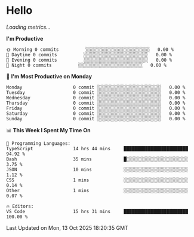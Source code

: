 # Hello

<!-- METRICS:START -->
<p><em>Loading metrics…</em></p>
<!-- METRICS:END -->

<!--START_SECTION:waka-->
**I'm Productive**

```text
🌞 Morning 0 commits          ░░░░░░░░░░░░░░░░░░░░░░░░   0.00 % 
🌆 Daytime 0 commits          ░░░░░░░░░░░░░░░░░░░░░░░░   0.00 % 
🌃 Evening 0 commits          ░░░░░░░░░░░░░░░░░░░░░░░░   0.00 % 
🌙 Night 0 commits          ░░░░░░░░░░░░░░░░░░░░░░░░   0.00 % 
```
📅 **I'm Most Productive on Monday**

```text
Monday                   0 commit ░░░░░░░░░░░░░░░░░░░░░░░░   0.00 % 
Tuesday                  0 commit ░░░░░░░░░░░░░░░░░░░░░░░░   0.00 % 
Wednesday                0 commit ░░░░░░░░░░░░░░░░░░░░░░░░   0.00 % 
Thursday                 0 commit ░░░░░░░░░░░░░░░░░░░░░░░░   0.00 % 
Friday                   0 commit ░░░░░░░░░░░░░░░░░░░░░░░░   0.00 % 
Saturday                 0 commit ░░░░░░░░░░░░░░░░░░░░░░░░   0.00 % 
Sunday                   0 commit ░░░░░░░░░░░░░░░░░░░░░░░░   0.00 % 
```

📊 **This Week I Spent My Time On**

```text
💬 Programming Languages: 
TypeScript               14 hrs 44 mins     ████████████████████████   94.92 % 
Bash                     35 mins            █░░░░░░░░░░░░░░░░░░░░░░░   3.75 % 
JSON                     10 mins            ░░░░░░░░░░░░░░░░░░░░░░░░   1.12 % 
CSS                      1 mins             ░░░░░░░░░░░░░░░░░░░░░░░░   0.14 % 
Other                    1 mins             ░░░░░░░░░░░░░░░░░░░░░░░░   0.07 % 

🔥 Editors: 
VS Code                  15 hrs 31 mins     ████████████████████████   100.00 % 
```

 Last Updated on Mon, 13 Oct 2025 18:20:35 GMT
<!--END_SECTION:waka-->
